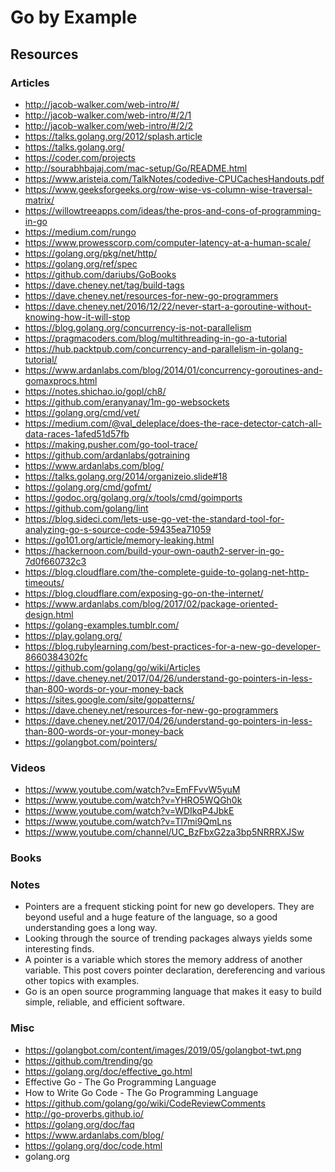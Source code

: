 # Go by Example

## Resources

### Articles

* http://jacob-walker.com/web-intro/#/
* http://jacob-walker.com/web-intro/#/2/1
* http://jacob-walker.com/web-intro/#/2/2
* https://talks.golang.org/2012/splash.article
* https://talks.golang.org/
* https://coder.com/projects
* http://sourabhbajaj.com/mac-setup/Go/README.html
* https://www.aristeia.com/TalkNotes/codedive-CPUCachesHandouts.pdf
* https://www.geeksforgeeks.org/row-wise-vs-column-wise-traversal-matrix/
* https://willowtreeapps.com/ideas/the-pros-and-cons-of-programming-in-go
* https://medium.com/rungo
* https://www.prowesscorp.com/computer-latency-at-a-human-scale/
* https://golang.org/pkg/net/http/
* https://golang.org/ref/spec
* https://github.com/dariubs/GoBooks
* https://dave.cheney.net/tag/build-tags
* https://dave.cheney.net/resources-for-new-go-programmers
* https://dave.cheney.net/2016/12/22/never-start-a-goroutine-without-knowing-how-it-will-stop
* https://blog.golang.org/concurrency-is-not-parallelism
* https://pragmacoders.com/blog/multithreading-in-go-a-tutorial
* https://hub.packtpub.com/concurrency-and-parallelism-in-golang-tutorial/
* https://www.ardanlabs.com/blog/2014/01/concurrency-goroutines-and-gomaxprocs.html
* https://notes.shichao.io/gopl/ch8/
* https://github.com/eranyanay/1m-go-websockets
* https://golang.org/cmd/vet/
* https://medium.com/@val_deleplace/does-the-race-detector-catch-all-data-races-1afed51d57fb
* https://making.pusher.com/go-tool-trace/
* https://github.com/ardanlabs/gotraining
* https://www.ardanlabs.com/blog/
* https://talks.golang.org/2014/organizeio.slide#18
* https://golang.org/cmd/gofmt/
* https://godoc.org/golang.org/x/tools/cmd/goimports
* https://github.com/golang/lint
* https://blog.sideci.com/lets-use-go-vet-the-standard-tool-for-analyzing-go-s-source-code-59435ea71059
* https://go101.org/article/memory-leaking.html
* https://hackernoon.com/build-your-own-oauth2-server-in-go-7d0f660732c3
* https://blog.cloudflare.com/the-complete-guide-to-golang-net-http-timeouts/
* https://blog.cloudflare.com/exposing-go-on-the-internet/
* https://www.ardanlabs.com/blog/2017/02/package-oriented-design.html
* https://golang-examples.tumblr.com/
* https://play.golang.org/
* https://blog.rubylearning.com/best-practices-for-a-new-go-developer-8660384302fc
* https://github.com/golang/go/wiki/Articles
* https://dave.cheney.net/2017/04/26/understand-go-pointers-in-less-than-800-words-or-your-money-back
* https://sites.google.com/site/gopatterns/
* https://dave.cheney.net/resources-for-new-go-programmers
* https://dave.cheney.net/2017/04/26/understand-go-pointers-in-less-than-800-words-or-your-money-back
* https://golangbot.com/pointers/

### Videos

* https://www.youtube.com/watch?v=EmFFvvW5yuM
* https://www.youtube.com/watch?v=YHRO5WQGh0k
* https://www.youtube.com/watch?v=WDIkqP4JbkE
* https://www.youtube.com/watch?v=Tl7mi9QmLns
* https://www.youtube.com/channel/UC_BzFbxG2za3bp5NRRRXJSw

### Books

### Notes

* Pointers are a frequent sticking point for new go developers. They are beyond useful and a huge feature of the language, so a good understanding goes a long way.
* Looking through the source of trending packages always yields some interesting finds.
* A pointer is a variable which stores the memory address of another variable. This post covers pointer declaration, dereferencing and various other topics with examples.
* Go is an open source programming language that makes it easy to build simple, reliable, and efficient software.

### Misc

* https://golangbot.com/content/images/2019/05/golangbot-twt.png
* https://github.com/trending/go
* https://golang.org/doc/effective_go.html
* Effective Go - The Go Programming Language
* How to Write Go Code - The Go Programming Language
* https://github.com/golang/go/wiki/CodeReviewComments
* http://go-proverbs.github.io/
* https://golang.org/doc/faq
* https://www.ardanlabs.com/blog/
* https://golang.org/doc/code.html
* golang.org
